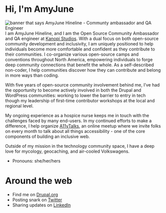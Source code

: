 # Hi, I'm AmyJune

<img src="https://avatars3.githubusercontent.com/u/20327232?s=460&u=2930034a3b14e772b708dba5a1377aeb504a1dc4&v=4" alt="banner that says AmyJune Hineline - Communty ambassador and QA Engineer">
I am AmyJune Hineline, and I am the Open Source Community Ambassador and QA engineer at <a href="https://www.kanopi.com">Kanopi Studios</a>.
With a dual focus on both open-source community development and
inclusivity, I am uniquely positioned to help individuals become more
comfortable and confident as they contribute to their communities. I co-organize
various open-source camps and conventions throughout North America, empowering
individuals to forge deep community connections that benefit the whole. As a
self-described non-coder, I help communities discover how they can contribute
and belong in more ways than coding. 

With five years of open-source community involvement behind me, I’ve had the
opportunity to become actively involved in both the Drupal and WordPress
communities: working to lower the barrier to entry in tech though my leadership
of first-time contributor workshops at the local and regional level. 

My ongoing experience as a hospice nurse keeps me in touch with the challenges
faced by many end-users. In my continued efforts to make a difference, I help
organize <a href="https://www.a11ytalks.com">A11yTalks</a>, an online meetup where we invite folks on every month to
talk about all things accessibility - one of the core components of building an
inclusive web. 

Outside of my mission in the technology community space, I have a deep love for
mycology, geocaching, and air-cooled Volkswagens.

- Pronouns: she/her/hers

# Around the web

- Find me on <a href="https://www.drupal.org/u/volkswagenchick">Drupal.org</a>
- Posting snark on <a href="https://twitter.com/volkswagenchick">Twitter</a>
- Sharing updates on <a href="https://www.linkedin.com/in/volkswagenchick/">LinkedIn</a>
